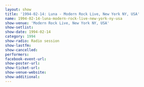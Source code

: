 ```yaml
---
layout: show
title: '1994-02-14: Luna - Modern Rock Live, New York NY, USA'
name: 1994-02-14-luna-modern-rock-live-new-york-ny-usa
show-venue: 'Modern Rock Live, New York NY, USA'
show-setlist: 
show-date: 1994-02-14
category: 1994
show-radio: Radio session
show-lastfm: 
show-cancelled: 
performers: 
facebook-event-url: 
show-poster-url: 
show-ticket-url: 
show-venue-website: 
show-additional: 
---
```


